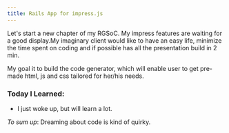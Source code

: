 ```yaml
--- 
title: Rails App for impress.js
---
```


Let's start a new chapter of my RGSoC. My impress features are waiting for a good display.My imaginary client would like to have an easy life, minimize the time spent on coding and if possible has all the presentation build in 2 min.

My goal it to build the code generator, which will enable user to get pre-made html, js and css tailored for her/his needs. 


### Today I Learned:
* I just woke up, but will learn a lot.

_To sum up_:
Dreaming about code is kind of quirky.
